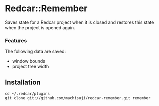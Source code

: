 # Redcar::Remember

Saves state for a Redcar project when it is closed and restores this state when the project is opened again.

### Features
The following data are saved:

* window bounds
* project tree width

## Installation

    cd ~/.redcar/plugins
    git clone git://github.com/machisuji/redcar-remember.git remember
